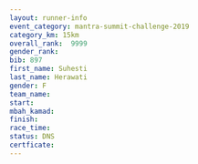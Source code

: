 ```yaml
---
layout: runner-info 
event_category: mantra-summit-challenge-2019 
category_km: 15km 
overall_rank:  9999
gender_rank: 
bib: 897
first_name: Suhesti
last_name: Herawati
gender: F
team_name: 
start: 
mbah_kamad: 
finish: 
race_time: 
status: DNS
certficate: 
---
```

